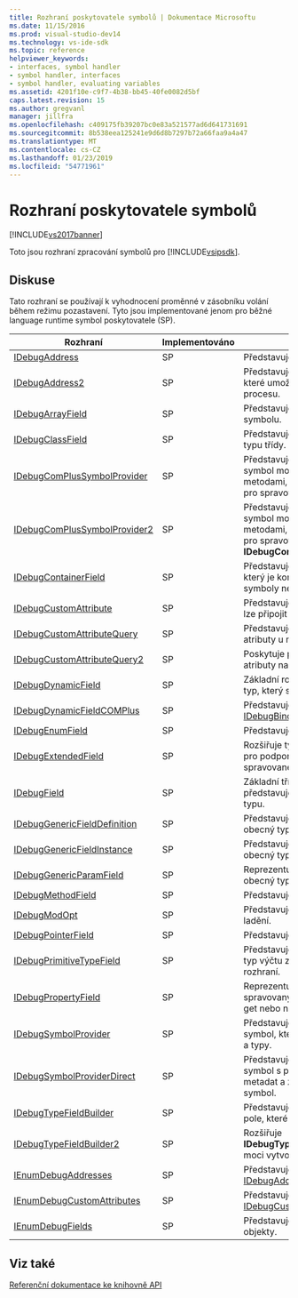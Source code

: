 ```yaml
---
title: Rozhraní poskytovatele symbolů | Dokumentace Microsoftu
ms.date: 11/15/2016
ms.prod: visual-studio-dev14
ms.technology: vs-ide-sdk
ms.topic: reference
helpviewer_keywords:
- interfaces, symbol handler
- symbol handler, interfaces
- symbol handler, evaluating variables
ms.assetid: 4201f10e-c9f7-4b38-bb45-40fe0082d5bf
caps.latest.revision: 15
ms.author: gregvanl
manager: jillfra
ms.openlocfilehash: c409175fb39207bc0e83a521577ad6d641731691
ms.sourcegitcommit: 8b538eea125241e9d6d8b7297b72a66faa9a4a47
ms.translationtype: MT
ms.contentlocale: cs-CZ
ms.lasthandoff: 01/23/2019
ms.locfileid: "54771961"
---
```

# <a name="symbol-provider-interfaces"></a>Rozhraní poskytovatele symbolů
[!INCLUDE[vs2017banner](../../../includes/vs2017banner.md)]

Toto jsou rozhraní zpracování symbolů pro [!INCLUDE[vsipsdk](../../../includes/vsipsdk-md.md)].  
  
## <a name="discussion"></a>Diskuse  
 Tato rozhraní se používají k vyhodnocení proměnné v zásobníku volání během režimu pozastavení. Tyto jsou implementované jenom pro běžné language runtime symbol poskytovatele (SP).  
  
|Rozhraní|Implementováno|Popis|  
|---------------|--------------------|-----------------|  
|[IDebugAddress](../../../extensibility/debugger/reference/idebugaddress.md)|SP|Představuje adresu položky.|  
|[IDebugAddress2](../../../extensibility/debugger/reference/idebugaddress2.md)|SP|Představuje adresu položky, které umožňují přístup k ID procesu.|  
|[IDebugArrayField](../../../extensibility/debugger/reference/idebugarrayfield.md)|SP|Představuje typ pole nebo pole symbolu.|  
|[IDebugClassField](../../../extensibility/debugger/reference/idebugclassfield.md)|SP|Představuje symbol třídy nebo typu třídy.|  
|[IDebugComPlusSymbolProvider](../../../extensibility/debugger/reference/idebugcomplussymbolprovider.md)|SP|Představuje zprostředkovatele symbol modelu COM + s metodami, které jsou specifické pro spravovaný kód.|  
|[IDebugComPlusSymbolProvider2](../../../extensibility/debugger/reference/idebugcomplussymbolprovider2.md)|SP|Představuje zprostředkovatele symbol modelu COM + s metodami, které jsou specifické pro spravovaný kód a rozšiřuje **IDebugComPlusSymbolProvider**.|  
|[IDebugContainerField](../../../extensibility/debugger/reference/idebugcontainerfield.md)|SP|Představuje symbol nebo typ, který je kontejnerem pro další symboly nebo typy.|  
|[IDebugCustomAttribute](../../../extensibility/debugger/reference/idebugcustomattribute.md)|SP|Představuje vlastní atribut, který lze připojit k symbolu.|  
|[IDebugCustomAttributeQuery](../../../extensibility/debugger/reference/idebugcustomattributequery.md)|SP|Představuje dotaz pro vlastní atributy u metody nebo typu.|  
|[IDebugCustomAttributeQuery2](../../../extensibility/debugger/reference/idebugcustomattributequery2.md)|SP|Poskytuje přístup k vlastní atributy na symbol.|  
|[IDebugDynamicField](../../../extensibility/debugger/reference/idebugdynamicfield.md)|SP|Základní rozhraní pro libovolný typ, který se dá určit za běhu.|  
|[IDebugDynamicFieldCOMPlus](../../../extensibility/debugger/reference/idebugdynamicfieldcomplus.md)|SP|Představuje dynamické pole pro [IDebugBinder](../../../extensibility/debugger/reference/idebugbinder.md) objektu.|  
|[IDebugEnumField](../../../extensibility/debugger/reference/idebugenumfield.md)|SP|Představuje typ výčtu.|  
|[IDebugExtendedField](../../../extensibility/debugger/reference/idebugextendedfield.md)|SP|Rozšiřuje typy dostupných polí pro podporu obecných typů spravovaného kódu.|  
|[IDebugField](../../../extensibility/debugger/reference/idebugfield.md)|SP|Základní třída pro všechna pole; představuje popis symbol nebo typu.|  
|[IDebugGenericFieldDefinition](../../../extensibility/debugger/reference/idebuggenericfielddefinition.md)|SP|Představuje definici pole pro obecný typ spravovaného kódu.|  
|[IDebugGenericFieldInstance](../../../extensibility/debugger/reference/idebuggenericfieldinstance.md)|SP|Představuje instanci pole pro obecný typ spravovaného kódu.|  
|[IDebugGenericParamField](../../../extensibility/debugger/reference/idebuggenericparamfield.md)|SP|Reprezentuje parametr pro obecný typ spravovaného kódu.|  
|[IDebugMethodField](../../../extensibility/debugger/reference/idebugmethodfield.md)|SP|Představuje metodu.|  
|[IDebugModOpt](../../../extensibility/debugger/reference/idebugmodopt.md)|SP|Představuje volitelný modifikátor ladění.|  
|[IDebugPointerField](../../../extensibility/debugger/reference/idebugpointerfield.md)|SP|Představuje ukazatel.|  
|[IDebugPrimitiveTypeField](../../../extensibility/debugger/reference/idebugprimitivetypefield.md)|SP|Představuje hodnotu primitivní typ výčtu ze [IDebugField](../../../extensibility/debugger/reference/idebugfield.md) rozhraní.|  
|[IDebugPropertyField](../../../extensibility/debugger/reference/idebugpropertyfield.md)|SP|Reprezentuje vlastnost třídy spravovaný kód, který může být get nebo nastavit.|  
|[IDebugSymbolProvider](../../../extensibility/debugger/reference/idebugsymbolprovider.md)|SP|Představuje zprostředkovatele symbol, který obsahuje symboly a typy.|  
|[IDebugSymbolProviderDirect](../../../extensibility/debugger/reference/idebugsymbolproviderdirect.md)|SP|Představuje zprostředkovatele symbol s přímým přístupem do metadat a základní rozhraní symbol.|  
|[IDebugTypeFieldBuilder](../../../extensibility/debugger/reference/idebugtypefieldbuilder.md)|SP|Představuje možnost vytvořit pole, které představuje typ.|  
|[IDebugTypeFieldBuilder2](../../../extensibility/debugger/reference/idebugtypefieldbuilder2.md)|SP|Rozšiřuje **IDebugTypeFieldBuilder** budete moci vytvořit typy polí.|  
|[IEnumDebugAddresses](../../../extensibility/debugger/reference/ienumdebugaddresses.md)|SP|Představuje kolekci [IDebugAddress](../../../extensibility/debugger/reference/idebugaddress.md) objekty.|  
|[IEnumDebugCustomAttributes](../../../extensibility/debugger/reference/ienumdebugcustomattributes.md)|SP|Představuje kolekci [IDebugCustomAttribute](../../../extensibility/debugger/reference/idebugcustomattribute.md) objekty.|  
|[IEnumDebugFields](../../../extensibility/debugger/reference/ienumdebugfields.md)|SP|Představuje kolekci [IDebugField](../../../extensibility/debugger/reference/idebugfield.md) objekty.|  
  
## <a name="see-also"></a>Viz také  
 [Referenční dokumentace ke knihovně API](../../../extensibility/debugger/reference/api-reference-visual-studio-debugging.md)
